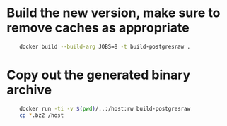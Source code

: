 # Build the new version, make sure to remove caches as appropriate
```sh
    docker build --build-arg JOBS=8 -t build-postgresraw .
```

# Copy out the generated binary archive
```sh
    docker run -ti -v $(pwd)/..:/host:rw build-postgresraw
    cp *.bz2 /host
```
